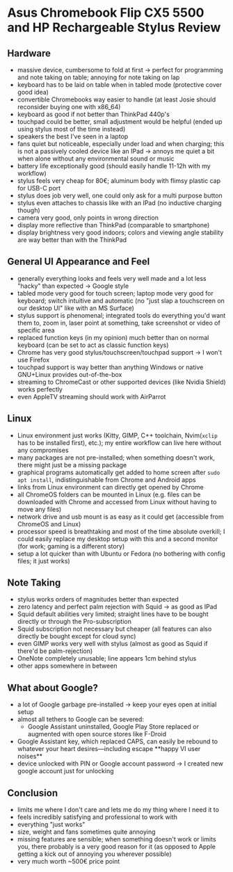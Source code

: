 # Asus Chromebook Flip CX5 5500 and HP Rechargeable Stylus Review

## Hardware

- massive device, cumbersome to fold at first -> perfect for programming and note taking on table; annoying for note taking on lap
- keyboard has to be laid on table when in tabled mode (protective cover good idea)
- convertible Chromebooks way easier to handle (at least Josie should reconsider buying one with x86_64)
- keyboard as good if not better than ThinkPad 440p's
- touchpad could be better, small adjustment would be helpful (ended up using stylus most of the time instead)
- speakers the best I've seen in a laptop
- fans quiet but noticeable, especially under load and when charging; this is not a passively cooled device like an IPad -> annoys me quiet a bit when alone without any environmental sound or music
- battery life exceptionally good (should easily handle 11-12h with my workflow)
- stylus feels very cheap for 80€; aluminum body with flimsy plastic cap for USB-C port
- stylus does job very well, one could only ask for a multi purpose button
- stylus even attaches to chassis like with an IPad (no inductive charging though)
- camera very good, only points in wrong direction
- display more reflective than ThinkPad (comparable to smartphone)
- display brightness very good indoors; colors and viewing angle stability are way better than with the ThinkPad

## General UI Appearance and Feel

- generally everything looks and feels very well made and a lot less "hacky" than expected -> Google style
- tabled mode very good for touch screen; laptop mode very good for keyboard; switch intuitive and automatic (no "just slap a touchscreen on our desktop UI" like with an MS Surface)
- stylus support is phenomenal; integrated tools do everything you'd want them to, zoom in, laser point at something, take screenshot or video of specific area
- replaced function keys (in my opinion) much better than on normal keyboard (can be set to act as classic function keys)
- Chrome has very good stylus/touchscreen/touchpad support -> I won't use Firefox
- touchpad support is way better than anything Windows or native GNU+Linux provides out-of-the-box
- streaming to ChromeCast or other supported devices (like Nvidia Shield) works perfectly
- even AppleTV streaming should work with AirParrot

## Linux

- Linux environment just works (Kitty, GIMP, C++ toolchain, Nvim(`xclip` has to be installed first), etc.); my entire workflow can live here without any compromises
- many packages are not pre-installed; when something doesn't work, there might just be a missing package
- graphical programs automatically get added to home screen after `sudo apt install`, indistinguishable from Chrome and Android apps
- links from Linux environment can directly get opened by Chrome
- all ChromeOS folders can be mounted in Linux (e.g. files can be downloaded with Chrome and accessed from Linux without having to move any files)
- network drive and usb mount is as easy as it could get (accessible from ChromeOS and Linux)
- processor speed is breathtaking and most of the time absolute overkill; I could easily replace my desktop setup with this and a second monitor (for work; gaming is a different story)
- setup a lot quicker than with Ubuntu or Fedora (no bothering with config files; it just works)

## Note Taking

- stylus works orders of magnitudes better than expected
- zero latency and perfect palm rejection with Squid -> as good as IPad
- Squid default abilities very limited; straight lines have to be bought directly or through the Pro-subscription
- Squid subscription not necessary but cheaper (all features can also directly be bought except for cloud sync)
- even GIMP works very well with stylus (almost as good as Squid if there'd be palm-rejection)
- OneNote completely unusable; line appears 1cm behind stylus
- other apps somewhere in between

## What about Google?

- a lot of Google garbage pre-installed -> keep your eyes open at initial setup
- almost all tethers to Google can be severed:
    - Google Assistant uninstalled, Google Play Store replaced or augmented with open source stores like F-Droid
- Google Assistant key, which replaced CAPS, can easily be rebound to whatever your heart desires—including escape \*\*happy VI user noises\*\*
- device unlocked with PIN or Google account password -> I created new google account just for unlocking

## Conclusion

- limits me where I don't care and lets me do my thing where I need it to
- feels incredibly satisfying and professional to work with
- everything "just works"
- size, weight and fans sometimes quite annoying
- missing features are sensible; when something doesn't work or limits you, there probably is a very good reason for it (as opposed to Apple getting a kick out of annoying you wherever possible)
- very much worth ~500€ price point
